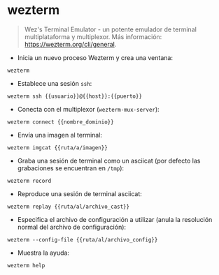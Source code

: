 # wezterm

> Wez's Terminal Emulator - un potente emulador de terminal multiplataforma y multiplexor.
> Más información: <https://wezterm.org/cli/general>.

- Inicia un nuevo proceso Wezterm y crea una ventana:

`wezterm`

- Establece una sesión `ssh`:

`wezterm ssh {{usuario}}@{{host}}:{{puerto}}`

- Conecta con el multiplexor (`wezterm-mux-server`):

`wezterm connect {{nombre_dominio}}`

- Envía una imagen al terminal:

`wezterm imgcat {{ruta/a/imagen}}`

- Graba una sesión de terminal como un asciicat (por defecto las grabaciones se encuentran en `/tmp`):

`wezterm record`

- Reproduce una sesión de terminal asciicat:

`wezterm replay {{ruta/al/archivo_cast}}`

- Especifica el archivo de configuración a utilizar (anula la resolución normal del archivo de configuración):

`wezterm --config-file {{ruta/al/archivo_config}}`

- Muestra la ayuda:

`wezterm help`
